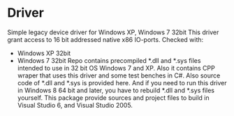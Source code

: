 # Driver
Simple legacy device driver for Windows XP, Windows 7 32bit
This driver grant access to 16 bit addressed native x86 IO-ports.
Checked with:
- Windows XP 32bit
- Windows 7 32bit
Repo contains precompiled *.dll and *.sys files intended to use
in 32 bit OS Windows 7 and XP. Also it contains CPP wraper that
uses this driver and some test benches in C#. Also source code of
*.dll and *.sys is provided here. And if you need to run this
driver in Windows 8 64 bit and later, you have to rebuild *.dll
and *.sys files yourself. This package provide sources and
project files to build in Visual Studio 6, and Visual Studio 2005.
